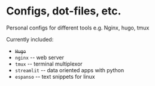 # Configs, dot-files, etc.
Personal configs for different tools e.g. Nginx, hugo, tmux


Currently included:
- ~~`Hugo`~~
- `nginx` -- web server
- `tmux` -- terminal multiplexor
- `streamlit` -- data oriented apps with python
- `espanso` -- text snippets for linux